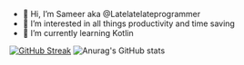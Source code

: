 - 👋 Hi, I’m Sameer aka @Latelatelateprogrammer
- 👀 I’m interested in all things productivity and time saving
- 🌱 I’m currently learning Kotlin

  
[![GitHub Streak](https://streak-stats.demolab.com?user=Latelatelateprogrammer&theme=transparent)](https://git.io/streak-stats)
![Anurag's GitHub stats](https://github-readme-stats.vercel.app/api?username=Latelatelateprogrammer&theme=transparent&show_icons=true)
<!---
Latelatelateprogrammer/Latelatelateprogrammer is a ✨ special ✨ repository because its `README.md` (this file) appears on your GitHub profile.
You can click the Preview link to take a look at your changes.
--->
